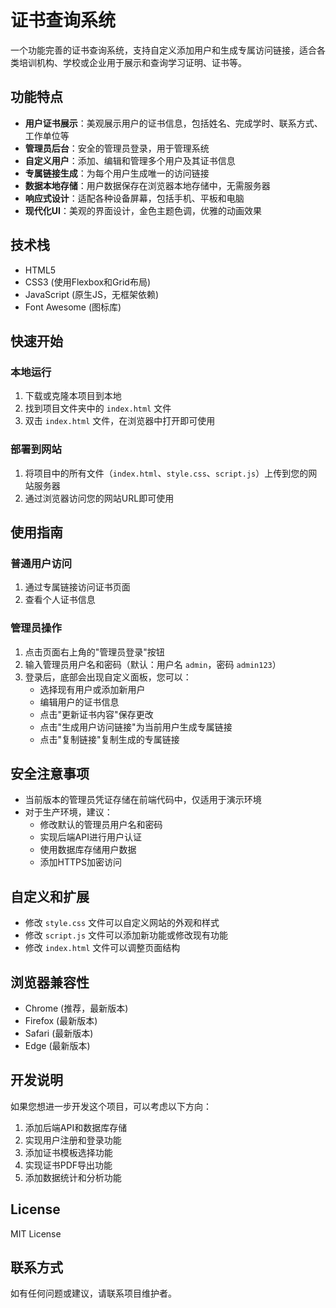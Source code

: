 # 证书查询系统

一个功能完善的证书查询系统，支持自定义添加用户和生成专属访问链接，适合各类培训机构、学校或企业用于展示和查询学习证明、证书等。

## 功能特点

- **用户证书展示**：美观展示用户的证书信息，包括姓名、完成学时、联系方式、工作单位等
- **管理员后台**：安全的管理员登录，用于管理系统
- **自定义用户**：添加、编辑和管理多个用户及其证书信息
- **专属链接生成**：为每个用户生成唯一的访问链接
- **数据本地存储**：用户数据保存在浏览器本地存储中，无需服务器
- **响应式设计**：适配各种设备屏幕，包括手机、平板和电脑
- **现代化UI**：美观的界面设计，金色主题色调，优雅的动画效果

## 技术栈

- HTML5
- CSS3 (使用Flexbox和Grid布局)
- JavaScript (原生JS，无框架依赖)
- Font Awesome (图标库)

## 快速开始

### 本地运行

1. 下载或克隆本项目到本地
2. 找到项目文件夹中的 `index.html` 文件
3. 双击 `index.html` 文件，在浏览器中打开即可使用

### 部署到网站

1. 将项目中的所有文件（`index.html`、`style.css`、`script.js`）上传到您的网站服务器
2. 通过浏览器访问您的网站URL即可使用

## 使用指南

### 普通用户访问

1. 通过专属链接访问证书页面
2. 查看个人证书信息

### 管理员操作

1. 点击页面右上角的"管理员登录"按钮
2. 输入管理员用户名和密码（默认：用户名 `admin`，密码 `admin123`）
3. 登录后，底部会出现自定义面板，您可以：
   - 选择现有用户或添加新用户
   - 编辑用户的证书信息
   - 点击"更新证书内容"保存更改
   - 点击"生成用户访问链接"为当前用户生成专属链接
   - 点击"复制链接"复制生成的专属链接

## 安全注意事项

- 当前版本的管理员凭证存储在前端代码中，仅适用于演示环境
- 对于生产环境，建议：
  - 修改默认的管理员用户名和密码
  - 实现后端API进行用户认证
  - 使用数据库存储用户数据
  - 添加HTTPS加密访问

## 自定义和扩展

- 修改 `style.css` 文件可以自定义网站的外观和样式
- 修改 `script.js` 文件可以添加新功能或修改现有功能
- 修改 `index.html` 文件可以调整页面结构

## 浏览器兼容性

- Chrome (推荐，最新版本)
- Firefox (最新版本)
- Safari (最新版本)
- Edge (最新版本)

## 开发说明

如果您想进一步开发这个项目，可以考虑以下方向：

1. 添加后端API和数据库存储
2. 实现用户注册和登录功能
3. 添加证书模板选择功能
4. 实现证书PDF导出功能
5. 添加数据统计和分析功能

## License

MIT License

## 联系方式

如有任何问题或建议，请联系项目维护者。